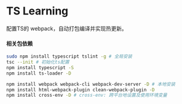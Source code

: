 # TS Learning
配置TS的 webpack，自动打包编译并实现热更新。

#### 相关包依赖
```bash
sudo npm install typescript tslint -g # 全局安装
tsc --init # 初始化ts配置
npm install typescript -S
npm install ts-loader -D

npm install webpack webpack-cli webpack-dev-server -D # 本地安装
npm install html-webpack-plugin clean-webpack-plugin -D
npm install cross-env -D # cross-env: 跨平台地设置及使用环境变量
```
